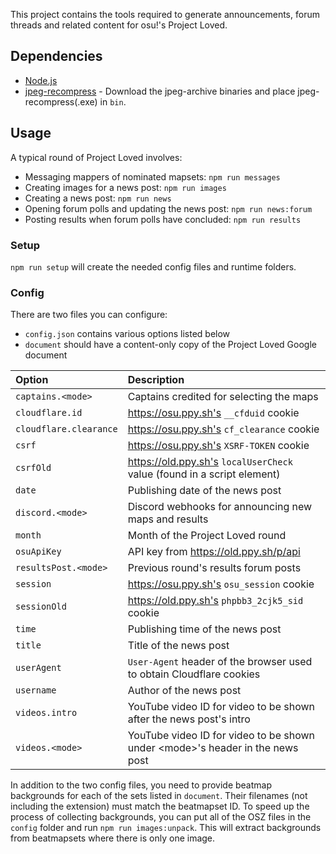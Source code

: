This project contains the tools required to generate announcements, forum threads and related content for osu!'s Project Loved.

## Dependencies

- [Node.js](https://nodejs.org/en/download/)
- [jpeg-recompress](https://github.com/danielgtaylor/jpeg-archive/releases) - Download the jpeg-archive binaries and place jpeg-recompress(.exe) in `bin`.

## Usage

A typical round of Project Loved involves:

- Messaging mappers of nominated mapsets: `npm run messages`
- Creating images for a news post: `npm run images`
- Creating a news post: `npm run news`
- Opening forum polls and updating the news post: `npm run news:forum`
- Posting results when forum polls have concluded: `npm run results`

### Setup

`npm run setup` will create the needed config files and runtime folders.

### Config

There are two files you can configure:

- `config.json` contains various options listed below
- `document` should have a content-only copy of the Project Loved Google document

| Option | Description |
| :-- | :-- |
| `captains.<mode>` | Captains credited for selecting the maps |
| `cloudflare.id` | https://osu.ppy.sh's `__cfduid` cookie |
| `cloudflare.clearance` | https://osu.ppy.sh's `cf_clearance` cookie |
| `csrf` | https://osu.ppy.sh's `XSRF-TOKEN` cookie |
| `csrfOld` | https://old.ppy.sh's `localUserCheck` value (found in a script element) |
| `date` | Publishing date of the news post |
| `discord.<mode>` | Discord webhooks for announcing new maps and results |
| `month` | Month of the Project Loved round |
| `osuApiKey` | API key from https://old.ppy.sh/p/api |
| `resultsPost.<mode>` | Previous round's results forum posts |
| `session` | https://osu.ppy.sh's `osu_session` cookie |
| `sessionOld` | https://old.ppy.sh's `phpbb3_2cjk5_sid` cookie |
| `time` | Publishing time of the news post |
| `title` | Title of the news post |
| `userAgent` | `User-Agent` header of the browser used to obtain Cloudflare cookies |
| `username` | Author of the news post |
| `videos.intro` | YouTube video ID for video to be shown after the news post's intro |
| `videos.<mode>` | YouTube video ID for video to be shown under \<mode\>'s header in the news post |

In addition to the two config files, you need to provide beatmap backgrounds for each of the sets listed in `document`. Their filenames (not including the extension) must match the beatmapset ID. To speed up the process of collecting backgrounds, you can put all of the OSZ files in the `config` folder and run `npm run images:unpack`. This will extract backgrounds from beatmapsets where there is only one image.
